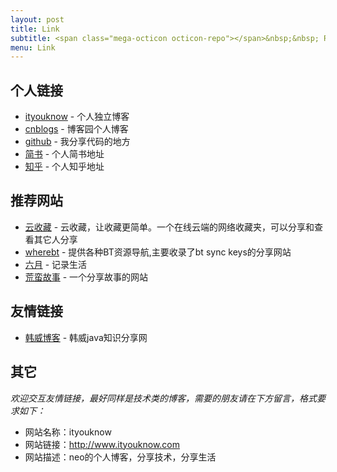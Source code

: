 ```yaml
---
layout: post
title: Link
subtitle: <span class="mega-octicon octicon-repo"></span>&nbsp;&nbsp; Resource link
menu: Link
---
```




## 个人链接
- [ityouknow](http://www.ityouknow.com/) - 个人独立博客
- [cnblogs](https://www.cnblogs.com/ityouknow/) - 博客园个人博客
- [github](https://github.com/ityouknow) -  我分享代码的地方
- [简书](http://www.jianshu.com/u/464a879f8351) - 个人简书地址
- [知乎](https://www.zhihu.com/people/ityouknow) - 个人知乎地址



## 推荐网站
- [云收藏](http://www.favorites.ren/) - 云收藏，让收藏更简单。一个在线云端的网络收藏夹，可以分享和查看其它人分享
- [wherebt](http://wherebt.com/) - 提供各种BT资源导航,主要收录了bt sync keys的分享网站
- [六月](http://www.liuyue.ren/) - 记录生活
- [荒蛮故事](http://relatos.top/) - 一个分享故事的网站



## 友情链接
- [韩威博客](http://www.hanwei1234.com) - 韩威java知识分享网



## 其它  

*欢迎交互友情链接，最好同样是技术类的博客，需要的朋友请在下方留言，格式要求如下：*

- 网站名称：ityouknow  
- 网站链接：http://www.ityouknow.com  
- 网站描述：neo的个人博客，分享技术，分享生活  



